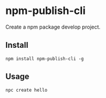 # npm-publish-cli

Create a npm package develop project.

## Install

```shell
npm install npm-publish-cli -g
```

## Usage

```shell
npc create hello
```
